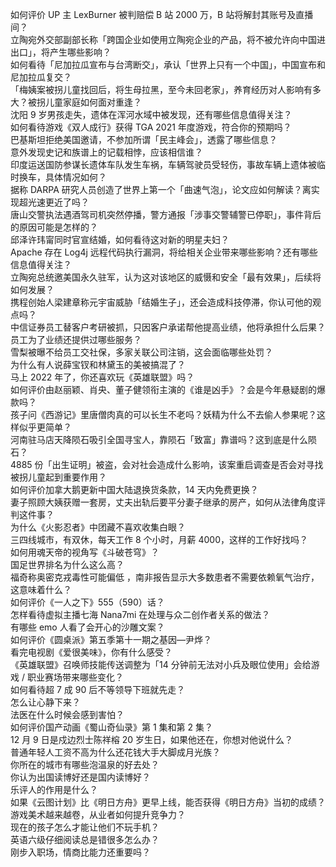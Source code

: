 如何评价 UP 主 LexBurner 被判赔偿 B 站 2000 万，B 站将解封其账号及直播间？  
立陶宛外交部副部长称「跨国企业如使用立陶宛企业的产品，将不被允许向中国进出口」，将产生哪些影响？  
如何看待「尼加拉瓜宣布与台湾断交」，承认「世界上只有一个中国」，中国宣布和尼加拉瓜复交？  
「梅姨案被拐儿童找回后，将生母拉黑，至今未回老家」，养育经历对人影响有多大？被拐儿童家庭如何面对重逢？  
沈阳 9 岁男孩走失，遗体在浑河水域中被发现，还有哪些信息值得关注？  
如何看待游戏《双人成行》获得 TGA 2021 年度游戏，符合你的预期吗？  
巴基斯坦拒绝美国邀请，不参加所谓「民主峰会」，透露了哪些信息？  
意外发现史记和族谱上的记载相悖，应该相信谁？  
印度运送国防参谋长遗体车队发生车祸，车辆驾驶员受轻伤，事故车辆上遗体被临时换车，具体情况如何？  
据称 DARPA 研究人员创造了世界上第一个「曲速气泡」，论文应如何解读？离实现超光速更近了吗？  
唐山交警执法遇酒驾司机突然停播，警方通报「涉事交警辅警已停职」，事件背后的原因可能是怎样的？  
邱泽许玮甯同时官宣结婚，如何看待这对新的明星夫妇？  
Apache 存在 Log4j 远程代码执行漏洞，将给相关企业带来哪些影响？还有哪些信息值得关注？  
立陶宛总统邀美国永久驻军，认为这对该地区的威慑和安全「最有效果」，后续将如何发展？  
携程创始人梁建章称元宇宙威胁「结婚生子」，还会造成科技停滞，你认可他的观点吗？  
中信证券员工替客户考研被抓，只因客户承诺帮他提高业绩，他将承担什么后果？员工为了业绩还提供过哪些服务？  
雪梨被曝不给员工交社保，多家关联公司注销，这会面临哪些处罚？  
为什么有人说薛宝钗和林黛玉的美被搞混了？  
马上 2022 年了，你还喜欢玩《英雄联盟》吗？  
如何评价由赵丽颖、肖央、董子健领衔主演的《谁是凶手》？会是今年悬疑剧的爆款吗？  
孩子问《西游记》里唐僧肉真的可以长生不老吗？妖精为什么不去偷人参果呢？这样似乎更简单？  
河南驻马店天降陨石吸引全国寻宝人，靠陨石「致富」靠谱吗？这到底是什么陨石？  
4885 份「出生证明」被盗，会对社会造成什么影响，该案重启调查是否会对寻找被拐儿童起到重要作用？  
如何评价加拿大鹅更新中国大陆退换货条款，14 天内免费更换？  
妻子照顾大姨获赠一套房，丈夫出轨后要平分妻子继承的房产，如何从法律角度评判这件事？  
为什么《火影忍者》中团藏不喜欢收集白眼？  
三四线城市，有双休，每天工作 8 个小时，月薪 4000，这样的工作好找吗？  
如何用魂天帝的视角写《斗破苍穹》？  
国足世界排名为什么这么高？  
福奇称奥密克戎毒性可能偏低 ，南非报告显示大多数患者不需要依赖氧气治疗，这意味着什么？  
如何评价《一人之下》555（590）话？  
怎样看待虚拟主播七海 Nana7mi 在处理与众二创作者关系的做法？  
有哪些 emo 人看了会开心的沙雕文案？  
如何评价《圆桌派》第五季第十一期之基因—尹烨？  
看完电视剧《爱很美味》，你有什么感受？  
《英雄联盟》召唤师技能传送调整为「14 分钟前无法对小兵及眼位使用」会给游戏 / 职业赛场带来哪些变化？  
如何看待超 7 成 90 后不等领导下班就先走？  
怎么让心静下来？  
法医在什么时候会感到害怕？  
如何评价国产动画《蜀山奇仙录》第 1 集和第 2 集？  
12 月 9 日是戍边烈士陈祥榕 20 岁生日，如果他还在，你想对他说什么？  
普通年轻人工资不高为什么还花钱大手大脚成月光族？  
你所在的城市有哪些泡温泉的好去处？  
你认为出国读博好还是国内读博好？  
乐评人的作用是什么？  
如果《云图计划》比《明日方舟》更早上线，能否获得《明日方舟》当初的成绩？  
游戏美术越来越卷，从业者如何提升竞争力？  
现在的孩子怎么才能让他们不玩手机？  
英语六级仔细阅读总是错很多怎么办？  
刚步入职场，情商比能力还重要吗？  
